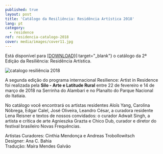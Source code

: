 ```yaml
---
published: true
layout: post
title: 'Catálogo da Resiliência: Residência Artística 2018'
lang: pt
category:
  - residence
ref: residencia-catalogo-2018
cover: media/images/cover11.jpg
---
```

Está disponível para [[DOWNLOAD]](/media/docs/resiliencia_catalogo_2018.pdf){:target="_blank"} o catálogo da 2ª Edição da Resiliência: Residência Artística.

![catalogo resiliência 2018]({{site.baseurl}}/media/images/resilience2018_catalogo.jpg)

A segunda edição do programa internacional Resilience: Artist in Residence foi realizada pela **Silo - Arte e Latitude Rural** entre 22 de fevereiro e 14 de março de 2018 na Serrinha do Alambari e no Planalto do Parque Nacional do Itatiaia.

No catálogo você encontrará os artistas residentes Aloïs Yang, Carolina Nóbrega, Edgar Calel, José Oliveira, Leandro César, a curadora residente Lena Reisner e textos de nossos convidados: o curador Adwait Singh, a artista e crítica de arte Agnieszka Grazta e Chico Dub, curador e diretor do festival brasileiro Novas Frequências.

Artistas Curadores: Cinthia Mendonça e Andreas Trobollowitsch  
Designer: Ana C. Bahia  
Tradução: Maíra Mendes Galvão
